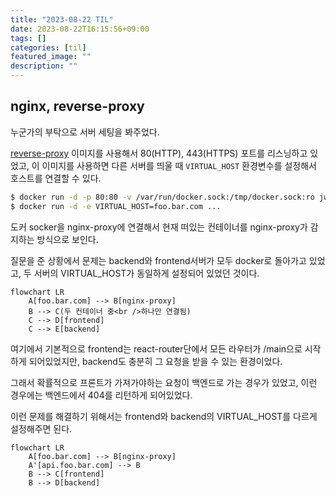 ```yaml
---
title: "2023-08-22 TIL"
date: 2023-08-22T16:15:56+09:00
tags: []
categories: [til]
featured_image: ""
description: ""
---
```


## nginx, reverse-proxy

누군가의 부탁으로 서버 세팅을 봐주었다.

[reverse-proxy](https://hub.docker.com/r/jwilder/nginx-proxy) 이미지를 사용해서
80(HTTP), 443(HTTPS) 포트를 리스닝하고 있었고,
이 이미지를 사용하면 다른 서버를 띄울 때 `VIRTUAL_HOST` 환경변수를 설정해서 호스트를 연결할 수 있다.

```bash
$ docker run -d -p 80:80 -v /var/run/docker.sock:/tmp/docker.sock:ro jwilder/nginx-proxy
$ docker run -d -e VIRTUAL_HOST=foo.bar.com ...
```

도커 socker을 nginx-proxy에 연결해서 현재 떠있는 컨테이너를 nginx-proxy가 감지하는 방식으로 보인다.

질문을 준 상황에서 문제는 backend와 frontend서버가 모두 docker로 돌아가고 있었고,
두 서버의 VIRTUAL_HOST가 동일하게 설정되어 있었던 것이다.

```mermaid
flowchart LR
    A[foo.bar.com] --> B[nginx-proxy]
    B --> C(두 컨테이너 중<br />하나만 연결됨)
    C --> D[frontend]
    C --> E[backend]
```

여기에서 기본적으로 frontend는 react-router단에서 모든 라우터가 /main으로 시작하게 되어있었지만,
backend도 충분히 그 요청을 받을 수 있는 환경이었다.

그래서 확률적으로 프론트가 가져가야하는 요청이 백엔드로 가는 경우가 있었고,
이런 경우에는 백엔드에서 404를 리턴하게 되어있었다.

이런 문제를 해결하기 위해서는 frontend와 backend의 VIRTUAL_HOST를 다르게 설정해주면 된다.

```mermaid
flowchart LR
    A[foo.bar.com] --> B[nginx-proxy]
    A'[api.foo.bar.com] --> B
    B --> C[frontend]
    B --> D[backend]
```
